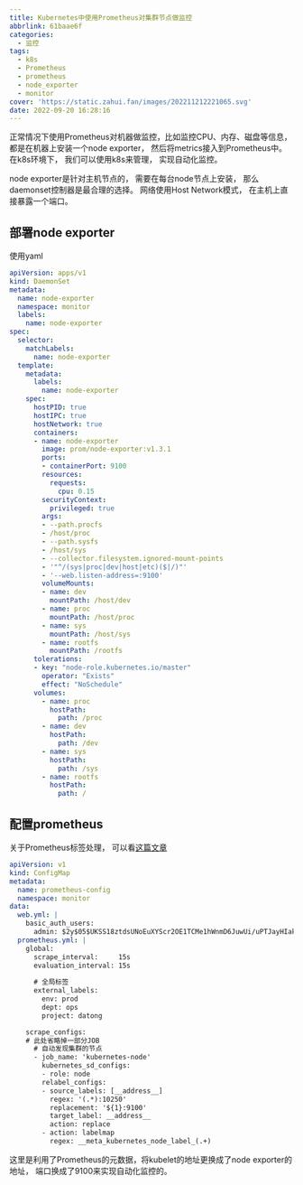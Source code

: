 ```yaml
---
title: Kubernetes中使用Prometheus对集群节点做监控
abbrlink: 61baae6f
categories:
  - 监控
tags:
  - k8s
  - Prometheus
  - prometheus
  - node_exporter
  - monitor
cover: 'https://static.zahui.fan/images/202211212221065.svg'
date: 2022-09-20 16:28:16
---
```



正常情况下使用Prometheus对机器做监控，比如监控CPU、内存、磁盘等信息，  都是在机器上安装一个node exporter， 然后将metrics接入到Prometheus中。在k8s环境下， 我们可以使用k8s来管理， 实现自动化监控。

node exporter是针对主机节点的， 需要在每台node节点上安装， 那么daemonset控制器是最合理的选择。 网络使用Host Network模式， 在主机上直接暴露一个端口。


## 部署node exporter

使用yaml

```yaml
apiVersion: apps/v1
kind: DaemonSet
metadata:
  name: node-exporter
  namespace: monitor
  labels:
    name: node-exporter
spec:
  selector:
    matchLabels:
      name: node-exporter
  template:
    metadata:
      labels:
        name: node-exporter
    spec:
      hostPID: true
      hostIPC: true
      hostNetwork: true
      containers:
      - name: node-exporter
        image: prom/node-exporter:v1.3.1
        ports:
        - containerPort: 9100
        resources:
          requests:
            cpu: 0.15
        securityContext:
          privileged: true
        args:
        - --path.procfs
        - /host/proc
        - --path.sysfs
        - /host/sys
        - --collector.filesystem.ignored-mount-points
        - '"^/(sys|proc|dev|host|etc)($|/)"'
        - '--web.listen-address=:9100'
        volumeMounts:
        - name: dev
          mountPath: /host/dev
        - name: proc
          mountPath: /host/proc
        - name: sys
          mountPath: /host/sys
        - name: rootfs
          mountPath: /rootfs
      tolerations:
      - key: "node-role.kubernetes.io/master"
        operator: "Exists"
        effect: "NoSchedule"
      volumes:
        - name: proc
          hostPath:
            path: /proc
        - name: dev
          hostPath:
            path: /dev
        - name: sys
          hostPath:
            path: /sys
        - name: rootfs
          hostPath:
            path: /
```

## 配置prometheus

关于Prometheus标签处理， 可以看[这篇文章](/posts/prometheus_tag)

```yml
apiVersion: v1
kind: ConfigMap
metadata:
  name: prometheus-config
  namespace: monitor
data:
  web.yml: |
    basic_auth_users:
      admin: $2y$05$UKSS18ztdsUNoEuXYScr2OE1TCMe1hWnmD6JuwUi/uPTJayHIakae
  prometheus.yml: |
    global:
      scrape_interval:     15s
      evaluation_interval: 15s
      
      # 全局标签
      external_labels:
        env: prod
        dept: ops
        project: datong

    scrape_configs:
    # 此处省略掉一部分JOB
      # 自动发现集群的节点
      - job_name: 'kubernetes-node'
        kubernetes_sd_configs:
        - role: node
        relabel_configs:
        - source_labels: [__address__]
          regex: '(.*):10250'
          replacement: '${1}:9100'
          target_label: __address__
          action: replace
        - action: labelmap
          regex: __meta_kubernetes_node_label_(.+)
```

这里是利用了Prometheus的元数据，将kubelet的地址更换成了node exporter的地址， 端口换成了9100来实现自动化监控的。